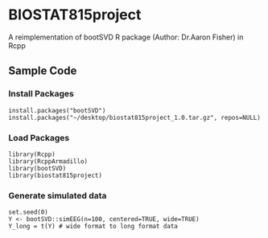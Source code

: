 # BIOSTAT815project
A reimplementation of bootSVD R package (Author: Dr.Aaron Fisher) in Rcpp

## Sample Code
### Install Packages 
```
install.packages("bootSVD")
install.packages("~/desktop/biostat815project_1.0.tar.gz", repos=NULL) 
```
### Load Packages
```
library(Rcpp)
library(RcppArmadillo)
library(bootSVD)
library(biostat815project)
```
### Generate simulated data
```
set.seed(0)
Y <- bootSVD::simEEG(n=100, centered=TRUE, wide=TRUE) 
Y_long = t(Y) # wide format to long format data
```
